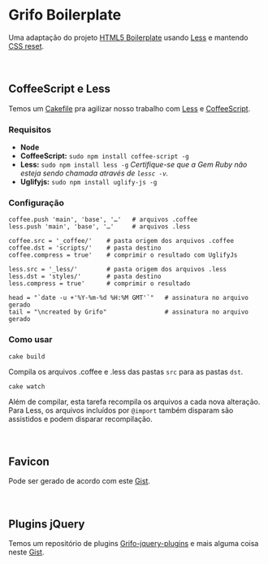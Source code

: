# Grifo Boilerplate

Uma adaptação do projeto [HTML5 Boilerplate](http://html5boilerplate.com) usando [Less](http://lesscss.org) e mantendo [CSS reset](http://www.cssreset.com).
<br>
<br>
<br>
## CoffeeScript e Less
Temos um [Cakefile](http://coffeescript.org/documentation/docs/cake.html) pra agilizar nosso trabalho com [Less](http://lesscss.org) e [CoffeeScript](http://coffeescript.org).

### Requisitos 
* **Node**
* **CoffeeScript:** `sudo npm install coffee-script -g`
* **Less:** `sudo npm install less -g`	*Certifique-se que a Gem Ruby não esteja sendo chamada através de `lessc -v`.*
* **Uglifyjs:** `sudo npm install uglify-js -g`

### Configuração

	coffee.push 'main', 'base', '…'   # arquivos .coffee
	less.push 'main', 'base', '…'     # arquivos .less
	
	coffee.src = '_coffee/'    # pasta origem dos arquivos .coffee
	coffee.dst = 'scripts/'    # pasta destino
	coffee.compress = true'    # comprimir o resultado com UglifyJs
	
	less.src = '_less/'        # pasta origem dos arquivos .less
	less.dst = 'styles/'       # pasta destino
	less.compress = true'      # comprimir o resultado
	
	head = "`date -u +'%Y-%m-%d %H:%M GMT'`"   # assinatura no arquivo gerado
	tail = "\ncreated by Grifo"                # assinatura no arquivo gerado

### Como usar


	cake build
Compila os arquivos .coffee e .less das pastas `src` para as pastas `dst`.

	cake watch
Além de compilar, esta tarefa recompila os arquivos a cada nova alteração. Para Less, os arquivos incluídos por `@import` também disparam são assistidos e podem disparar recompilação.
<br>
<br>
<br>
## Favicon
Pode ser gerado de acordo com este [Gist](https://gist.github.com/2870726).
<br>
<br>
<br>
## Plugins jQuery
Temos um repositório de plugins [Grifo-jquery-plugins](https://github.com/grifo/grifo-jquery-plugins) e mais alguma coisa neste [Gist](https://gist.github.com/2b6b1c1ca23351e74fa4).